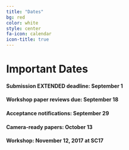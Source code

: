 ```yaml
---
title: "Dates"
bg: red
color: white
style: center
fa-icon: calendar
icon-title: true
---
```


# Important Dates

#### Submission EXTENDED deadline: **September 1**

#### Workshop paper reviews due: **September 18**

#### Acceptance notifications: **September 29**

#### Camera-ready papers: **October 13**

#### Workshop: **November 12, 2017 at SC17**
